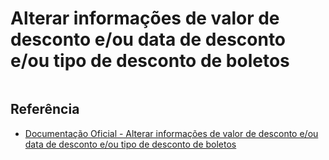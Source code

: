 # Alterar informações de valor de desconto e/ou data de desconto e/ou tipo de desconto de boletos

```php

```

## Referência

- [Documentação Oficial - Alterar informações de valor de desconto e/ou data de desconto e/ou tipo de desconto de boletos](https://documenter.getpostman.com/view/20565799/Uzs6yNhe#e1a591a9-8935-4105-bad6-931bcc14a583)